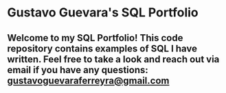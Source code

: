 # Gustavo Guevara's SQL Portfolio

## Welcome to my SQL Portfolio! This code repository contains examples of SQL I have written. Feel free to take a look and reach out via email if you have any questions: gustavoguevaraferreyra@gmail.com
